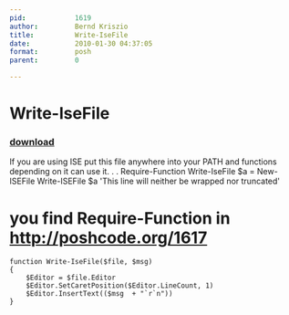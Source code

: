 ```yaml
---
pid:            1619
author:         Bernd Kriszio
title:          Write-IseFile
date:           2010-01-30 04:37:05
format:         posh
parent:         0

---
```


# Write-IseFile

### [download](Scripts\1619.ps1)

If you are using ISE put this file anywhere into your PATH and functions depending on it can use it.
 .  . Require-Function Write-IseFile
$a = New-ISEFile
Write-ISEFile $a 'This line will neither be wrapped nor truncated'
# you find Require-Function in  http://poshcode.org/1617  

```posh
function Write-IseFile($file, $msg)
{
    $Editor = $file.Editor
    $Editor.SetCaretPosition($Editor.LineCount, 1)
    $Editor.InsertText(($msg  + "`r`n"))
}

```
